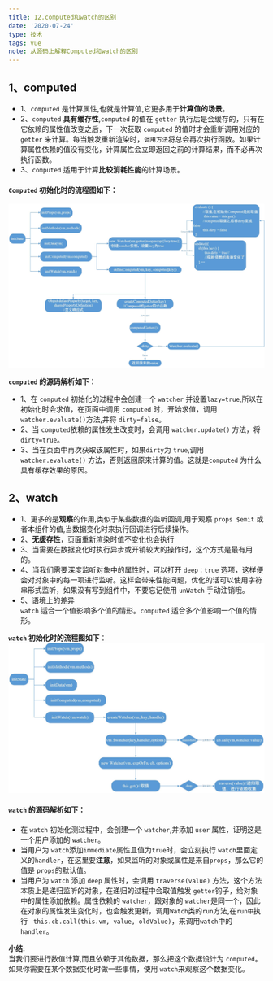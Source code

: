 ```yaml
---
title: 12.computed和watch的区别
date: '2020-07-24'
type: 技术
tags: vue
note: 从源码上解释Computed和watch的区别
---
```


## 1、computed
+ 1、`computed` 是计算属性,也就是计算值,它更多用于**计算值的场景**。
+ 2、`computed` **具有缓存性**,`computed` 的值在 `getter` 执行后是会缓存的，只有在它依赖的属性值改变之后，下一次获取 `computed` 的值时才会重新调用对应的 `getter` 来计算。每当触发重新渲染时，`调用方法`将总会再次执行函数。如果计算属性依赖的值没有变化，计算属性会立即返回之前的计算结果，而不必再次执行函数。
+ 3、`computed` 适用于计算**比较消耗性能**的计算场景。

#### `Computed` 初始化时的流程图如下：

<img src="../../images/vue/computed的初始化流程图.jpg" alt="暂无图片">

**`computed` 的源码解析如下：**
+ 1、在 `computed` 初始化的过程中会创建一个 `watcher` 并设置`lazy=true`,所以在初始化时会求值，在页面中调用 `computed` 时，开始求值，调用 `watcher.evaluate()`方法,并将 `dirty=false`。
+ 2、当 `computed`依赖的属性发生改变时，会调用  `watcher.update()` 方法，将`dirty=true`。
+ 3、当在页面中再次获取该属性时，如果`dirty`为 `true`,调用 `watcher.evaluate()` 方法，否则返回原来计算的值。这就是`computed` 为什么具有缓存效果的原因。

## 2、watch

+ 1、更多的是**观察**的作用,类似于某些数据的监听回调,用于观察 `props $emit` 或者本组件的值,当数据变化时来执行回调进行后续操作。
+ 2、**无缓存性**，页面重新渲染时值不变化也会执行
+ 3、当需要在数据变化时执行异步或开销较大的操作时，这个方式是最有用的。
+ 4、当我们需要深度监听对象中的属性时，可以打开 `deep：true` 选项，这样便会对对象中的每一项进行监听。这样会带来性能问题，优化的话可以使用字符串形式监听，如果没有写到组件中，不要忘记使用 `unWatch` 手动注销哦。    
+ 5、语境上的差异  
`watch` 适合一个值影响多个值的情形。`computed` 适合多个值影响一个值的情形。

**`watch` 初始化时的流程图如下**：
<img src="../../images/vue/watch的初始化流程.jpg" alt="暂无图片">
 

#### `watch` 的源码解析如下：
+ 在 `watch` 初始化测过程中，会创建一个 `watcher`,并添加 `user` 属性，证明这是一个用户添加的 `watcher`。
+ 当用户为 `watch`添加`immediate`属性且值为`true`时，会立刻执行 `watch`里面定义的`handler`，在这里要**注意**，如果监听的对象或属性是来自`props`，那么它的值是 `props`的默认值。
+ 当用户为 `watch` 添加 `deep` 属性时，会调用 `traverse(value)` 方法，这个方法本质上是递归监听的对象，在递归的过程中会取值触发 `getter`钩子，给对象中的属性添加依赖。属性依赖的 `watcher`，跟对象的 `watcher`是同一个，因此在对象的属性发生变化时，也会触发更新，调用`Watch`类的`run`方法,在`run中`执行 ` this.cb.call(this.vm, value, oldValue)`，来调用`watch`中的`handler`。

**小结:**<br>
当我们要进行数值计算,而且依赖于其他数据，那么把这个数据设计为 `computed`。<br>
如果你需要在某个数据变化时做一些事情，使用 `watch`来观察这个数据变化。
